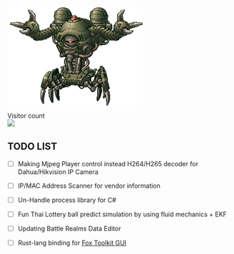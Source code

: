 <img align="center" src="https://github.com/KravitzMC/KravitzMC/blob/main/aa4.gif"> 

<p align="left"> 
  Visitor count<br>
  <img src="https://profile-counter.glitch.me/KravitzMC/count.svg"/>
<p align="left">


## TODO LIST

- [ ] Making Mjpeg Player control instead H264/H265 decoder for Dahua/Hikvision IP Camera
- [ ] IP/MAC Address Scanner for vendor information
- [ ] Un-Handle process library for C#
- [ ] Fun Thai Lottery ball predict simulation by using fluid mechanics + EKF
- [ ] Updating Battle Realms Data Editor
- [ ] Rust-lang binding for [Fox Toolkit GUI](http://www.fox-toolkit.org/)

